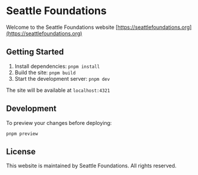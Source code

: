 # Seattle Foundations

Welcome to the Seattle Foundations website [https://seattlefoundations.org](https://seattlefoundations.org)

## Getting Started

1. Install dependencies: `pnpm install`
2. Build the site: `pnpm build`
3. Start the development server: `pnpm dev`

The site will be available at `localhost:4321`

## Development

To preview your changes before deploying:

```
pnpm preview
```

## License

This website is maintained by Seattle Foundations. All rights reserved.
